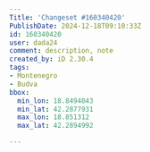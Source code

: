 ```yaml
---
Title: 'Changeset #160340420'
PublishDate: 2024-12-18T09:10:33Z
id: 160340420
user: dada24
comment: description, note
created_by: iD 2.30.4
tags:
- Montenegro
- Budva
bbox:
  min_lon: 18.8494043
  min_lat: 42.2877931
  max_lon: 18.851312
  max_lat: 42.2894992

---
```

